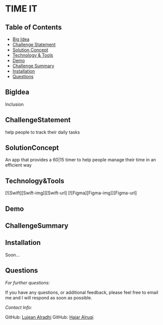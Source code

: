 # TIME IT

## Table of Contents
  * [Big Idea](#BigIdea)
  * [Challenge Statement](#ChallengeStatement)
  * [Solution Concept](#SolutionConcept)
  * [Technology & Tools](#Technology&Tools)
  * [Demo](#Demo)
  * [Challenge Summary](#ChallengeSummary)
  * [Installation](#Installation)
  * [Questions](#Questions)


## BigIdea
Inclusion

## ChallengeStatement 
help people to track their daily tasks

## SolutionConcept
An app that provides a 60|15 timer to help people manage their time in an efficient way

## Technology&Tools
[![Swift][Swift-img]][Swift-url]   [![Figma][Figma-img]][Figma-url]


## Demo


## ChallengeSummary 


    
## Installation
    
  Soon...
  
      
## Questions
      
  _For further questions:_

  If you have any questions, or additional feedback, please feel free to email me and I will respond as soon as possible.
  
  _Contact Info:_

  GitHub: [Lujean Alradhi]([https://github.com/Lujean99])
  GitHub: [Hajar Alruqi]([https://github.com/nhajarn])

  
 

